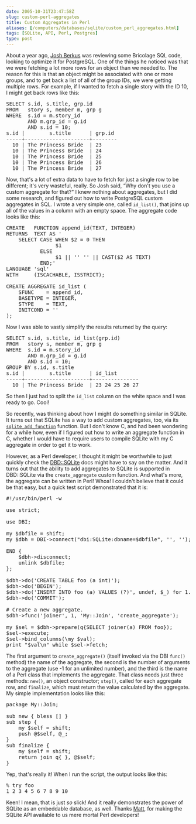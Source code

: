```yaml
--- 
date: 2005-10-31T23:47:58Z
slug: custom-perl-aggregates
title: Custom Aggregates in Perl
aliases: [/computers/databases/sqlite/custom_perl_aggregates.html]
tags: [SQLite, API, Perl, Postgres]
type: post
---
```


<p>About a year ago, <a href="http://blogs.ittoolbox.com/database/soup/" title="Josh Berkus's Database Soup">Josh Berkus</a> was reviewing some Bricolage SQL code, looking to optimize it for PostgreSQL. One of the things he noticed was that we were fetching a lot more rows for an object than we needed to. The reason for this is that an object might be associated with one or more groups, and to get back a list of all of the group IDs, we were getting multiple rows. For example, if I wanted to fetch a single story with the ID 10, I might get back rows like this:</p>

<pre>
SELECT s.id, s.title, grp.id
FROM   story s, member m, grp g
WHERE  s.id = m.story_id
       AND m.grp_id = g.id
       AND s.id = 10;
s.id |        s.title      | grp.id
&#x002d;&#x002d;&#x002d;&#x002d;&#x002d;+&#x002d;&#x002d;&#x002d;&#x002d;&#x002d;&#x002d;&#x002d;&#x002d;&#x002d;&#x002d;&#x002d;&#x002d;&#x002d;&#x002d;&#x002d;&#x002d;&#x002d;&#x002d;&#x002d;&#x002d;&#x002d;+&#x002d;&#x002d;&#x002d;&#x002d;&#x002d;&#x002d;&#x002d;&#x002d;
  10 | The Princess Bride  | 23
  10 | The Princess Bride  | 24
  10 | The Princess Bride  | 25
  10 | The Princess Bride  | 26
  10 | The Princess Bride  | 27
</pre>

<p>Now, that's a lot of extra data to have to fetch for just a single row to be different; it's very wasteful, really. So Josh said, <q>Why don't you use a custom aggregate for that?</q> I knew nothing about aggregates, but I did some research, and figured out how to write PostgreSQL custom aggregates in SQL. I wrote a very simple one, called <code>id_list()</code>, that joins up all of the values in a column with an empty space. The aggregate code looks like this:</p>

<pre>
CREATE   FUNCTION append_id(TEXT, INTEGER)
RETURNS  TEXT AS &#x0027;
    SELECT CASE WHEN $2 = 0 THEN
                $1
           ELSE
                $1 || &#x0027;&#x0027; &#x0027;&#x0027; || CAST($2 AS TEXT)
           END;&#x0027;
LANGUAGE &#x0027;sql&#x0027;
WITH     (ISCACHABLE, ISSTRICT);

CREATE AGGREGATE id_list (
    SFUNC    = append_id,
    BASETYPE = INTEGER,
    STYPE    = TEXT,
    INITCOND = &#x0027;&#x0027;
);
</pre>

<p>Now I was able to vastly simplify the results returned by the query:</p>

<pre>
SELECT s.id, s.title, id_list(grp.id)
FROM   story s, member m, grp g
WHERE  s.id = m.story_id
       AND m.grp_id = g.id
       AND s.id = 10;
GROUP BY s.id, s.title
s.id |        s.title      | id_list
&#x002d;&#x002d;&#x002d;&#x002d;&#x002d;+&#x002d;&#x002d;&#x002d;&#x002d;&#x002d;&#x002d;&#x002d;&#x002d;&#x002d;&#x002d;&#x002d;&#x002d;&#x002d;&#x002d;&#x002d;&#x002d;&#x002d;&#x002d;&#x002d;&#x002d;&#x002d;+&#x002d;&#x002d;&#x002d;&#x002d;&#x002d;&#x002d;&#x002d;&#x002d;&#x002d;&#x002d;&#x002d;&#x002d;&#x002d;&#x002d;&#x002d;
  10 | The Princess Bride  | 23 24 25 26 27
</pre>

<p>So then I just had to split the <code>id_list</code> column on the white space and I was ready to go. Cool!</p>

<p>So recently, was thinking about how I might do something similar in SQLite. It turns out that SQLite has a way to add custom aggregates, too, via its <a href="http://www.sqlite.org/capi3ref.html#sqlite3_create_function" title="C/C++ Interface For SQLite Version 3: sqlite_add_function"><code>sqlite_add_function</code></a> function. But I don't know C, and had been wondering for a while how, even if I figured out how to write an aggregate function in C, whether I would have to require users to compile SQLite with my C aggregate in order to get it to work.</p>

<p>However, as a Perl developer, I thought it might be worthwhile to just quickly check the <a href="http://search.cpan.org/dist/DBD-SQLite/" title="DBD::SQLite on CPAN">DBD::SQLite</a> docs might have to say on the matter. And it turns out that the ability to add aggregates to SQLite is supported in DBD::SQLite via the <code>create_aggregate</code> custom function. And what's more, the aggregate can be written in Perl! Whoa! I couldn't believe that it could be that easy, but a quick test script demonstrated that it is:</p>

<pre>
#!/usr/bin/perl -w

use strict;

use DBI;

my $dbfile = shift;
my $dbh = DBI->connect(&quot;dbi:SQLite:dbname=$dbfile&quot;, &#x0027;&#x0027;, &#x0027;&#x0027;);

END {
    $dbh->disconnect;
    unlink $dbfile;
};

$dbh->do(&#x0027;CREATE TABLE foo (a int)&#x0027;);
$dbh->do(&#x0027;BEGIN&#x0027;);
$dbh->do(&#x0027;INSERT INTO foo (a) VALUES (?)&#x0027;, undef, $_) for 1..10;
$dbh->do(&#x0027;COMMIT&#x0027;);

# Create a new aggregate.
$dbh->func(&#x0027;joiner&#x0027;, 1, &#x0027;My::Join&#x0027;, &#x0027;create_aggregate&#x0027;);

my $sel = $dbh->prepare(q{SELECT joiner(a) FROM foo});
$sel->execute;
$sel->bind_columns(\my $val);
print &quot;$val\n&quot; while $sel->fetch;
</pre>

<p>The first argument to <code>create_aggregate()</code> (itself invoked via the DBI <code>func()</code> method) the name of the aggregate, the second is the number of arguments to the aggregate (use -1 for an unlimited number), and the third is the name of a Perl class that implements the aggregate. That class needs just three methods: <code>new()</code>, an object constructor; <code>step()</code>, called for each aggregate row, and <code>finalize</code>, which must return the value calculated by the aggregate. My simple implementation looks like this:</p>

<pre>
package My::Join;

sub new { bless [] }
sub step {
    my $self = shift;
    push @$self, @_;
}
sub finalize {
    my $self = shift;
    return join q{ }, @$self;
}
</pre>

<p>Yep, that's really it! When I run the script, the output looks like this:</p>

<pre>
% try foo
1 2 3 4 5 6 7 8 9 10
</pre>

<p>Keen! I mean, that is just <em>so</em> slick! And it really demonstrates the power of SQLite as an embeddable database, as well. Thanks <a href="http://www.sergeant.org/view/Matt" title="Matt Sergeant">Matt</a>, for making the SQLite API available to us mere mortal Perl developers!</p>
